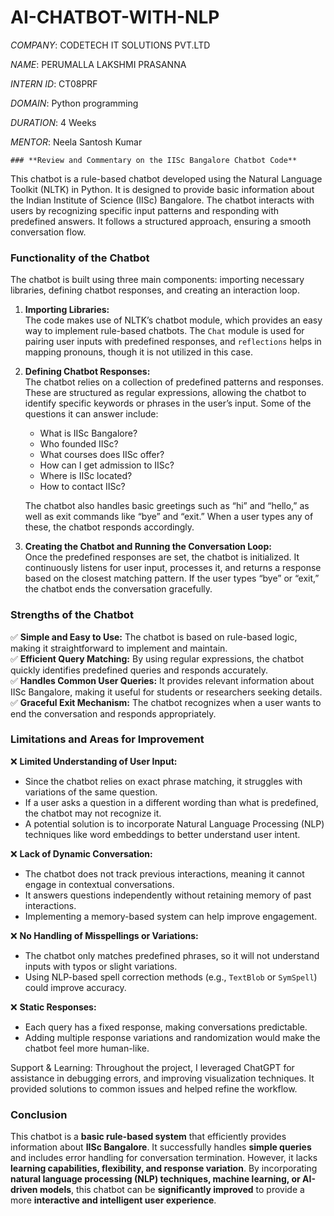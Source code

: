 # AI-CHATBOT-WITH-NLP

 *COMPANY*: CODETECH IT SOLUTIONS PVT.LTD
 
 *NAME*: PERUMALLA LAKSHMI PRASANNA
 
 *INTERN ID*: CT08PRF
 
 *DOMAIN*: Python programming
 
 *DURATION*: 4 Weeks
 
 *MENTOR*: Neela Santosh Kumar

    ### **Review and Commentary on the IISc Bangalore Chatbot Code**

This chatbot is a rule-based chatbot developed using the Natural Language Toolkit (NLTK) in Python. It is designed to provide basic information about the Indian Institute of Science (IISc) Bangalore. The chatbot interacts with users by recognizing specific input patterns and responding with predefined answers. It follows a structured approach, ensuring a smooth conversation flow.

### **Functionality of the Chatbot**
The chatbot is built using three main components: importing necessary libraries, defining chatbot responses, and creating an interaction loop.

1. **Importing Libraries:**  
   The code makes use of NLTK’s chatbot module, which provides an easy way to implement rule-based chatbots. The `Chat` module is used for pairing user inputs with predefined responses, and `reflections` helps in mapping pronouns, though it is not utilized in this case.

2. **Defining Chatbot Responses:**  
   The chatbot relies on a collection of predefined patterns and responses. These are structured as regular expressions, allowing the chatbot to identify specific keywords or phrases in the user’s input. Some of the questions it can answer include:
   - What is IISc Bangalore?
   - Who founded IISc?
   - What courses does IISc offer?
   - How can I get admission to IISc?
   - Where is IISc located?
   - How to contact IISc?

   The chatbot also handles basic greetings such as “hi” and “hello,” as well as exit commands like “bye” and “exit.” When a user types any of these, the chatbot responds accordingly.

3. **Creating the Chatbot and Running the Conversation Loop:**  
   Once the predefined responses are set, the chatbot is initialized. It continuously listens for user input, processes it, and returns a response based on the closest matching pattern. If the user types “bye” or “exit,” the chatbot ends the conversation gracefully.

### **Strengths of the Chatbot**
✅ **Simple and Easy to Use:** The chatbot is based on rule-based logic, making it straightforward to implement and maintain.  
✅ **Efficient Query Matching:** By using regular expressions, the chatbot quickly identifies predefined queries and responds accurately.  
✅ **Handles Common User Queries:** It provides relevant information about IISc Bangalore, making it useful for students or researchers seeking details.  
✅ **Graceful Exit Mechanism:** The chatbot recognizes when a user wants to end the conversation and responds appropriately.  

### **Limitations and Areas for Improvement**
❌ **Limited Understanding of User Input:**  
   - Since the chatbot relies on exact phrase matching, it struggles with variations of the same question.  
   - If a user asks a question in a different wording than what is predefined, the chatbot may not recognize it.  
   - A potential solution is to incorporate Natural Language Processing (NLP) techniques like word embeddings to better understand user intent.  

❌ **Lack of Dynamic Conversation:**  
   - The chatbot does not track previous interactions, meaning it cannot engage in contextual conversations.  
   - It answers questions independently without retaining memory of past interactions.  
   - Implementing a memory-based system can help improve engagement.  

❌ **No Handling of Misspellings or Variations:**  
   - The chatbot only matches predefined phrases, so it will not understand inputs with typos or slight variations.  
   - Using NLP-based spell correction methods (e.g., `TextBlob` or `SymSpell`) could improve accuracy.  

❌ **Static Responses:**  
   - Each query has a fixed response, making conversations predictable.  
   - Adding multiple response variations and randomization would make the chatbot feel more human-like.
       
Support & Learning: Throughout the project, I leveraged ChatGPT for assistance in debugging errors, and improving visualization techniques. It provided solutions to common issues and helped refine the workflow.

### **Conclusion**
This chatbot is a **basic rule-based system** that efficiently provides information about **IISc Bangalore**. It successfully handles **simple queries** and includes error handling for conversation termination. However, it lacks **learning capabilities, flexibility, and response variation**. By incorporating **natural language processing (NLP) techniques, machine learning, or AI-driven models**, this chatbot can be **significantly improved** to provide a more **interactive and intelligent user experience**.  
